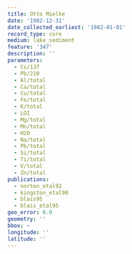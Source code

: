 ```yaml
---
title: Otto Mielke
date: '1982-12-31'
date_collected_earliest: '1982-01-01'
record_type: core
medium: lake_sediment
feature: '347'
description: ''
parameters:
  - Cs/137
  - Pb/210
  - Al/total
  - Ca/total
  - Cu/total
  - Fe/total
  - K/total
  - LOI
  - Mg/total
  - Mn/total
  - H2O
  - Na/total
  - Pb/total
  - Si/total
  - Ti/total
  - V/total
  - Zn/total
publications:
  - norton_etal92
  - kingston_etal90
  - blais95
  - blais_etal95
geo_error: 0.0
geometry: ''
bbox: ~
longitude: ''
latitude: ''
---
```

